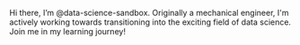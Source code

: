 Hi there, I’m @data-science-sandbox. Originally a mechanical engineer, I'm actively working towards transitioning into the exciting field of data science. Join me in my learning journey!
